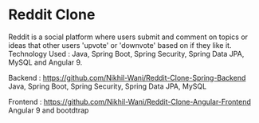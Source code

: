 # Reddit Clone

Reddit is a social platform where users submit and comment on topics or ideas that other users 'upvote' or 'downvote' based on if they like it.
Technology Used : Java, Spring Boot, Spring Security, Spring Data JPA, MySQL and Angular 9.

Backend : https://github.com/Nikhil-Wani/Reddit-Clone-Spring-Backend    Java, Spring Boot, Spring Security, Spring Data JPA, MySQL


Frontend : https://github.com/Nikhil-Wani/Reddit-Clone-Angular-Frontend  Angular 9 and bootdtrap
